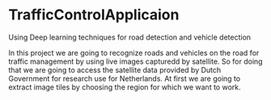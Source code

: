 # TrafficControlApplicaion
Using Deep learning techniques for road detection and vehicle detection

In this project we are going to recognize roads and vehicles on the road for traffic management by using live images capturedd by satellite. So for doing that we are going to access the satellite data provided by Dutch Government for research use for Netherlands. At first we are going to extract image tiles by choosing the region for which we want to work. 
